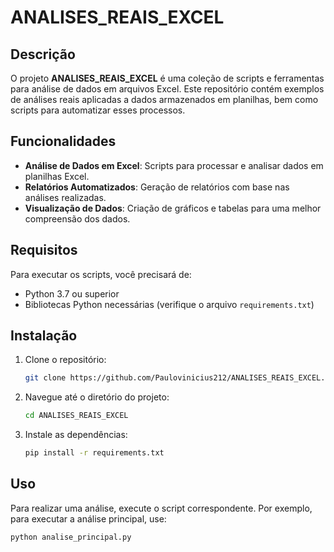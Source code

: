 # ANALISES_REAIS_EXCEL

## Descrição

O projeto **ANALISES_REAIS_EXCEL** é uma coleção de scripts e ferramentas para análise de dados em arquivos Excel. Este repositório contém exemplos de análises reais aplicadas a dados armazenados em planilhas, bem como scripts para automatizar esses processos.

## Funcionalidades

- **Análise de Dados em Excel**: Scripts para processar e analisar dados em planilhas Excel.
- **Relatórios Automatizados**: Geração de relatórios com base nas análises realizadas.
- **Visualização de Dados**: Criação de gráficos e tabelas para uma melhor compreensão dos dados.

## Requisitos

Para executar os scripts, você precisará de:

- Python 3.7 ou superior
- Bibliotecas Python necessárias (verifique o arquivo `requirements.txt`)

## Instalação

1. Clone o repositório:
    ```bash
    git clone https://github.com/Paulovinicius212/ANALISES_REAIS_EXCEL.git
    ```
2. Navegue até o diretório do projeto:
    ```bash
    cd ANALISES_REAIS_EXCEL
    ```
3. Instale as dependências:
    ```bash
    pip install -r requirements.txt
    ```

## Uso

Para realizar uma análise, execute o script correspondente. Por exemplo, para executar a análise principal, use:

```bash
python analise_principal.py
